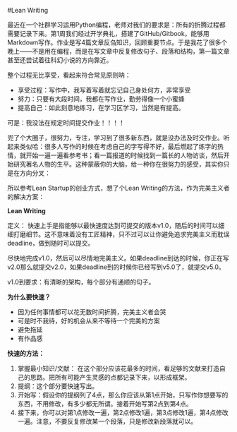 #Lean Writing

最近在一个社群学习运用Python编程，老师对我们的要求是：所有的折腾过程都需要记录下来。第1周我们经过开学典礼，搭建了GitHub/Gitbook，能够用Markdown写作。作业是写4篇文章反刍知识，回顾重要节点。于是我花了很多个晚上——不是用在编程，而是在写文章中反复修改句子、段落和结构，第一篇文章甚至还尝试着往科幻小说的方向靠近。

整个过程无比享受，看起来符合常见原则呐：

* 享受过程：写作中，我写着写着就忘记自己身处何方，非常享受
* 努力：只要有大段时间，我都在写作业，勤劳得像一个小蜜蜂
* 提高自己：如此刻意地练习，在学习区学习，当然是有提高。

可是：我没法在规定时间提交作业！！！！

兜了个大圈子，很努力，专注，学习到了很多新东西，就是没办法及时交作业。听起来类似哈：很多人写作的时候在考虑自己的字写得不好，最后燃起了练字的热情，就开始一遍一遍看参考书；看一篇报道的时候找到一篇长的人物访谈，然后开始研究著名人物的生平。这种蒙蔽你的大脑，给一种你在很努力的感受，其实你只是在方向分叉：

所以参考Lean Startup的创业方式，想了个Lean Writing的方法，作为完美主义者的解决方案：

**Lean Writing**

定义：
快速上手是指能够以最快速度达到可提交的版本v1.0，随后的时间可以细细打磨细节。这不意味着没有工匠精神，只不过可以让你避免追求完美主义而耽误deadline，做到随时可以提交。

尽快地完成v1.0，然后可以尽情地完美主义。如果deadline到达的时候，你正在写v2.0那么就提交v2.0，如果deadline到的时候你已经写到v5.0了，就提交v5.0。

v1.0到要求：有清晰的架构，每个部分有通顺的句子。

**为什么要快速？**

* 因为任何事情都可以花无数时间折腾，完美主义者会哭
* 可是时不我待，好的机会从来不等待一个完美的方案
* 避免拖延
* 有作品感

**快速的方法：**

1. 掌握最小知识/文献：
   在这个部分应该花最多的时间，看足够的文献来打造自己的思路。把所有可能产生灵感的点都记录下来，以形成框架。
2. 提纲：这个部分要快速写出。
3. 开始写：假设你的提纲列了4点，那么你应该从第1点开始，只写作你想要写的东西，不用修改，有多少都无所谓。接着开始写第2点到第4点。
4. 接下来，你可以对第1点修改一遍，第2点修改1遍，第3点修改1遍，第4点修改一遍。注意，不要反复修改某一个段落，只是修改新段落就可以。

